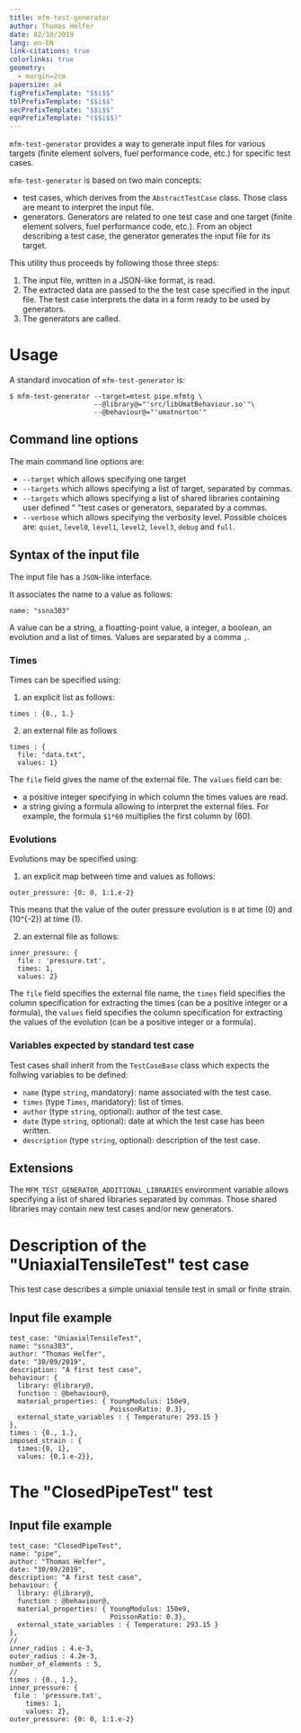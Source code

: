 ```yaml
---
title: mfm-test-generator
author: Thomas Helfer
date: 02/10/2019
lang: en-EN
link-citations: true
colorlinks: true
geometry:
  - margin=2cm
papersize: a4
figPrefixTemplate: "$$i$$"
tblPrefixTemplate: "$$i$$"
secPrefixTemplate: "$$i$$"
eqnPrefixTemplate: "($$i$$)"
---
```


`mfm-test-generator` provides a way to generate input files for various
targets (finite element solvers, fuel performance code, etc.) for
specific test cases.

`mfm-test-generator` is based on two main concepts:

- test cases, which derives from the `AbstractTestCase` class. Those
  class are meant to interpret the input file.
- generators. Generators are related to one test case and one target
  (finite element solvers, fuel performance code, etc.). From an object
  describing a test case, the generator generates the input file for its
  target.

This utility thus proceeds by following those three steps:

1. The input file, written in a JSON-like format, is read.
2. The extracted data are passed to the the test case specified in the
  input file. The test case interprets the data in a form ready to be
  used by generators.
3. The generators are called.

# Usage

A standard invocation of `mfm-test-generator` is:

~~~~{.cxx}
$ mfm-test-generator --target=mtest pipe.mfmtg \
                     --@library@="'src/libUmatBehaviour.so'"\
                     --@behaviour@="'umatnorton'"
~~~~

## Command line options

The main command line options are:

- `--target` which allows specifying one target
- `--targets` which allows specifying a list of target, separated by
  commas.
- `--targets` which allows specifying a list of shared libraries
  containing user defined " "test cases or generators, separated by a
  commas.
- `--verbose` which allows specifying the verbosity level. Possible
  choices are: `quiet`, `level0`, `level1`, `level2`, `level3`, `debug`
  and `full`.

## Syntax of the input file

The input file has a `JSON`-like interface.

It associates the name to a value as follows:

~~~~{.cxx}
name: "ssna303"
~~~~

A value can be a string, a floatting-point value, a integer, a boolean,
an evolution and a list of times. Values are separated by a comma `,`.

### Times

Times can be specified using:

1. an explicit list as follows:

~~~~{.cxx}
times : {0., 1.}
~~~~

2. an external file as follows
~~~~{.cxx}
times : {
  file: "data.txt",
  values: 1}
~~~~
The `file` field gives the name of the external file. The `values`
field can be:
  - a positive integer specifying in which column the times values are
    read.
  - a string giving a formula allowing to interpret the external
    files. For example, the formula `$1*60` multiplies the first
    column by \(60\).

### Evolutions

Evolutions may be specified using:

1. an explicit map between time and values as follows:
~~~~{.cxx}
outer_pressure: {0: 0, 1:1.e-2}
~~~~
This means that the value of the outer pressure evolution is `0` at
time \(0\) and \(10^{-2}\) at time \(1\).

2. an external file as follows:
~~~~{.cxx}
inner_pressure: {
  file : 'pressure.txt',
  times: 1,
  values: 2}
~~~~
The `file` field specifies the external file name, the `times` field
specifies the column specification for extracting the times (can be a
positive integer or a formula), the `values` field specifies the
column specification for extracting the values of the evolution (can
be a positive integer or a formula).

### Variables expected by standard test case

Test cases shall inherit from the `TestCaseBase` class which expects the
follwing variables to be defined:

- `name` (type `string`, mandatory): name associated with the test case.
- `times` (type `Times`, mandatory): list of times.
- `author` (type `string`, optional): author of the test case.
- `date` (type `string`, optional): date at which the test case has been
  written.
- `description` (type `string`, optional): description of the test case.

## Extensions

The `MFM_TEST_GENERATOR_ADDITIONAL_LIBRARIES` environment variable
allows specifying a list of shared libraries separated by commas. Those
shared libraries may contain new test cases and/or new generators.

# Description of the "UniaxialTensileTest" test case

This test case describes a simple uniaxial tensile test in small or
finite strain.

## Input file example

~~~~{.cxx}
test_case: "UniaxialTensileTest",
name: "ssna303",
author: "Thomas Helfer",
date: "30/09/2019",
description: "A first test case",
behaviour: {
  library: @library@,
  function : @behaviour@,
  material_properties: { YoungModulus: 150e9,
                         PoissonRatio: 0.3},
  external_state_variables : { Temperature: 293.15 }
},
times : {0., 1.},
imposed_strain : {
  times:{0, 1},
  values: {0,1.e-2}},
~~~~

# The "ClosedPipeTest" test

## Input file example

~~~~{.cxx}
test_case: "ClosedPipeTest",
name: "pipe",
author: "Thomas Helfer",
date: "30/09/2019",
description: "A first test case",
behaviour: {
  library: @library@,
  function : @behaviour@,
  material_properties: { YoungModulus: 150e9,
                         PoissonRatio: 0.3},
  external_state_variables : { Temperature: 293.15 }
},
// 
inner_radius : 4.e-3,
outer_radius : 4.2e-3,
number_of_elements : 5,
//
times : {0., 1.},
inner_pressure: {
 file : 'pressure.txt',
    times: 1,
    values: 2},
outer_pressure: {0: 0, 1:1.e-2}
~~~~